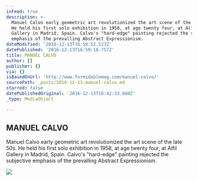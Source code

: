 ```yaml
---
inFeed: true
description: >-
  Manuel Calvo early geometric art revolutionized the art scene of the late 50s.
  He held his first solo exhibition in 1958, at age twenty four, at Alfil
  Gallery in Madrid, Spain. Calvo's "hard-edge" painting rejected the subjective
  emphasis of the prevalling Abstract Expressionism.
dateModified: '2016-12-13T16:58:52.523Z'
datePublished: '2016-12-13T16:59:18.757Z'
title: MANUEL CALVO
author: []
publisher: {}
via: {}
isBasedOnUrl: 'http://www.formidablemag.com/manuel-calvo/'
sourcePath: _posts/2016-12-13-manuel-calvo.md
starred: false
datePublishedOriginal: '2016-12-13T16:42:33.860Z'
_type: MediaObject

---
```

<article style=""><h1>MANUEL CALVO</h1><p>Manuel Calvo early geometric art revolutionized the art scene of the late 50s. He held his first solo exhibition in 1958, at age twenty four, at Alfil Gallery in Madrid, Spain. Calvo's "hard-edge" painting rejected the subjective emphasis of the prevalling Abstract Expressionism.</p><img src="http://www.formidablemag.com/wp-content/uploads/2014/09/manuelcalvo.jpg" /></article>